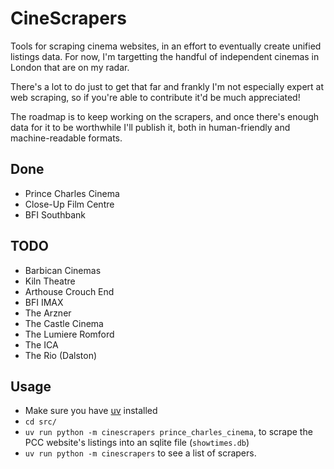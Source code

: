 # CineScrapers

Tools for scraping cinema websites, in an effort to eventually create unified
listings data. For now, I'm targetting the handful of independent cinemas
in London that are on my radar.

There's a lot to do just to get that far and frankly I'm not especially expert
at web scraping, so if you're able to contribute it'd be much appreciated!

The roadmap is to keep working on the scrapers, and once there's enough data
for it to be worthwhile I'll publish it, both in human-friendly and
machine-readable formats.

## Done

* Prince Charles Cinema
* Close-Up Film Centre
* BFI Southbank

## TODO

* Barbican Cinemas
* Kiln Theatre
* Arthouse Crouch End
* BFI IMAX
* The Arzner
* The Castle Cinema
* The Lumiere Romford
* The ICA
* The Rio (Dalston)

## Usage

* Make sure you have [uv](https://docs.astral.sh/uv/getting-started/installation/) installed
* `cd src/`
* `uv run python -m cinescrapers prince_charles_cinema`, to scrape the PCC website's listings
  into an sqlite file (`showtimes.db`)
* `uv run python -m cinescrapers` to see a list of scrapers.
